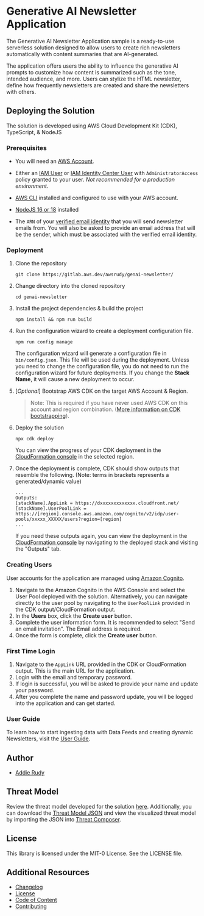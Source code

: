 # Generative AI Newsletter Application

The Generative AI Newsletter Application sample is a ready-to-use serverless solution designed to allow users to create rich newsletters automatically with content summaries that are AI-generated. 

The application offers users the ability to influence the generative AI prompts to customize how content is summarized such as the tone, intended audience, and more. Users can stylize the HTML newsletter, define how frequently newsletters are created and share the newsletters with others. 

## Deploying the Solution

The solution is developed using AWS Cloud Development Kit (CDK), TypeScript, & NodeJS

### Prerequisites
* You will need an [AWS Account](https://repost.aws/knowledge-center/create-and-activate-aws-account).

* Either an [IAM User](https://console.aws.amazon.com/iamv2/home?#/users/create) or [IAM Identity Center User](https://aws.amazon.com/iam/identity-center/) with `AdministratorAccess` policy granted to your user. *Not recommended for a production environment.*
* [AWS CLI](https://aws.amazon.com/cli/) installed and configured to use with your AWS account.
* [NodeJS 16 or 18](https://nodejs.org/en/download/) installed
* The `ARN` of your [verified email identity](https://docs.aws.amazon.com/pinpoint/latest/userguide/channels-email-manage-verify.html) that you will send newsletter emails from. You will also be asked to provide an email address that will be the sender, which must be associated with the verified email identity.


### Deployment

1. Clone the repository
	```
	git clone https://gitlab.aws.dev/awsrudy/genai-newsletter/
	```
1. Change directory into the cloned repository
	```
	cd genai-newsletter
	```
1. Install the project dependencies & build the project
	```
	npm install && npm run build
	```
1. Run the configuration wizard to create a deployment configuration file.
	```
	npm run config manage
	```
	The configuration wizard will generate a configuration file in `bin/config.json`. This file will be used during the deployment. Unless you need to change the configuration file, you do not need to run the configuration wizard for future deployments. If you change the **Stack Name**, it will cause a new deployment to occur. 

1. [*Optional*] Bootstrap AWS CDK on the target AWS Account & Region. 
	> Note: This is required if you have never used AWS CDK on this account and region combination. ([More information on CDK bootstrapping](https://docs.aws.amazon.com/cdk/latest/guide/cli.html#cli-bootstrap)).

1. Deploy the solution
	```
	npx cdk deploy
	```
	You can view the progress of your CDK deployment in the [CloudFormation console](https://console.aws.amazon.com/cloudformation/home) in the selected region.

1. Once the deployment is complete, CDK should show outputs that resemble the following. (Note: terms in brackets represents a generated/dynamic value)
	```
	...
	Outputs:
	[stackName].AppLink = https://dxxxxxxxxxxxxx.cloudfront.net/
	[stackName].UserPoolLink = https://[region].console.aws.amazon.com/cognito/v2/idp/user-pools/xxxxx_XXXXX/users?region=[region]
	...
	```	
	If you need these outputs again, you can view the deployment in the [CloudFormation console](https://console.aws.amazon.com/cloudformation/home) by navigating to the deployed stack and visiting the "Outputs" tab.

### Creating Users

User accounts for the application are managed using [Amazon Cognito](https://aws.amazon.com/cognito/).

1. Navigate to the Amazon Cognito in the AWS Console and select the User Pool deployed with the solution. Alternatively, you can navigate directly to the user pool by navigating to the `UserPoolLink` provided in the CDK output/CloudFormation output. 
1. In the **Users** box, click the **Create user** button.
1. Complete the user information form. 
	It is recommended to select "Send an email invitation".
	The Email address is required. 
1. Once the form is complete, click the **Create user** button.

### First Time Login

1. Navigate to the `AppLink` URL provided in the CDK or CloudFormation output. This is the main URL for the application. 
1. Login with the email and temporary password.
1. If login is successful, you will be asked to provide your name and update your password.
1. After you complete the name and password update, you will be logged into the application and can get started.


### User Guide
To learn how to start ingesting data with Data Feeds and creating dynamic Newsletters, visit the [User Guide](./USER_GUIDE.md).

## Author

* [Addie Rudy](https://www.linkedin.com/in/addierudy/)

## Threat Model

Review the threat model developed for the solution [here](documentation/ThreatModel.md). Additionally, you can download the [Threat Model JSON](documentation/GenAINewsletter_ThreatComposer.json) and view the visualized threat model by importing the JSON into [Threat Composer](https://awslabs.github.io/threat-composer/workspaces/default/dashboard).

## License

This library is licensed under the MIT-0 License. See the LICENSE file. 

## Additional Resources

- [Changelog](CHANGELOG.md)
- [License](LICENSE)
- [Code of Content](CODE_OF_CONDUCT.md)
- [Contributing](CONTRIBUTING.md)